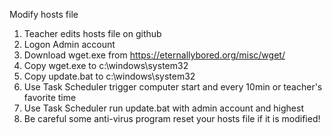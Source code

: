 Modify hosts file
1. Teacher edits hosts file on github
2. Logon Admin account
3. Download wget.exe from https://eternallybored.org/misc/wget/
4. Copy wget.exe to c:\windows\system32
5. Copy update.bat to c:\windows\system32
6. Use Task Scheduler trigger computer start and every 10min or teacher's favorite time
7. Use Task Scheduler run update.bat with admin account and highest
8. Be careful some anti-virus program reset your hosts file if it is modified!
